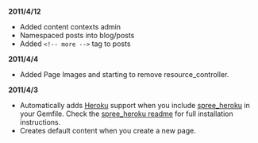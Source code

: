 **2011/4/12**

* Added content contexts admin
* Namespaced posts into blog/posts
* Added `<!-- more -->` tag to posts


**2011/4/4**

* Added Page Images and starting to remove resource_controller.

**2011/4/3**

* Automatically adds [Heroku](http://heroku.com) support when you include [spree_heroku](https://github.com/paxer/spree-heroku) in your Gemfile. Check the [spree_heroku readme](https://github.com/paxer/spree-heroku#readme) for full installation instructions.
* Creates default content when you create a new page.
